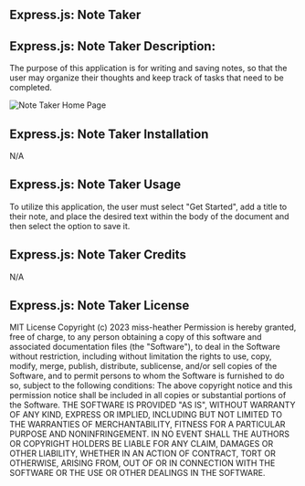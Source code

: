 ## Express.js: Note Taker

## Express.js: Note Taker Description:
The purpose of this application is for writing and saving notes, so that the user may organize their thoughts and keep track of tasks that need to be completed. 

![Note Taker Home Page](../../../../../notetaker/assets/notetaker1.jpg)

## Express.js: Note Taker Installation
N/A

## Express.js: Note Taker Usage
To utilize this application, the user must select "Get Started", add a title to their note, and place the desired text within the body of the document and then select the option to save it.

## Express.js: Note Taker Credits
N/A

## Express.js: Note Taker License
MIT License
Copyright (c) 2023 miss-heather
Permission is hereby granted, free of charge, to any person obtaining a copy of this software and associated documentation files (the "Software"), to deal in the Software without restriction, including without limitation the rights to use, copy, modify, merge, publish, distribute, sublicense, and/or sell copies of the Software, and to permit persons to whom the Software is furnished to do so, subject to the following conditions:
The above copyright notice and this permission notice shall be included in all copies or substantial portions of the Software.
THE SOFTWARE IS PROVIDED "AS IS", WITHOUT WARRANTY OF ANY KIND, EXPRESS OR IMPLIED, INCLUDING BUT NOT LIMITED TO THE WARRANTIES OF MERCHANTABILITY, FITNESS FOR A PARTICULAR PURPOSE AND NONINFRINGEMENT. IN NO EVENT SHALL THE AUTHORS OR COPYRIGHT HOLDERS BE LIABLE FOR ANY CLAIM, DAMAGES OR OTHER LIABILITY, WHETHER IN AN ACTION OF CONTRACT, TORT OR OTHERWISE, ARISING FROM, OUT OF OR IN CONNECTION WITH THE SOFTWARE OR THE USE OR OTHER DEALINGS IN THE SOFTWARE.